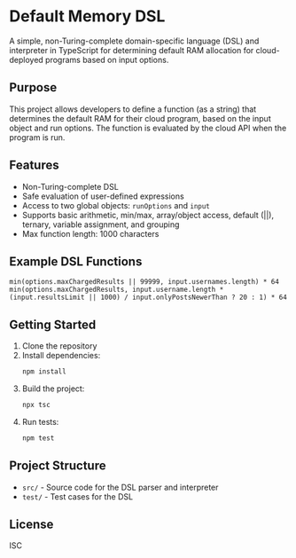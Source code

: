 # Default Memory DSL

A simple, non-Turing-complete domain-specific language (DSL) and interpreter in TypeScript for determining default RAM allocation for cloud-deployed programs based on input options.

## Purpose
This project allows developers to define a function (as a string) that determines the default RAM for their cloud program, based on the input object and run options. The function is evaluated by the cloud API when the program is run.

## Features
- Non-Turing-complete DSL
- Safe evaluation of user-defined expressions
- Access to two global objects: `runOptions` and `input`
- Supports basic arithmetic, min/max, array/object access, default (||), ternary, variable assignment, and grouping
- Max function length: 1000 characters

## Example DSL Functions
```
min(options.maxChargedResults || 99999, input.usernames.length) * 64
min(options.maxChargedResults, input.username.length * (input.resultsLimit || 1000) / input.onlyPostsNewerThan ? 20 : 1) * 64
```

## Getting Started
1. Clone the repository
2. Install dependencies:
   ```sh
   npm install
   ```
3. Build the project:
   ```sh
   npx tsc
   ```
4. Run tests:
   ```sh
   npm test
   ```

## Project Structure
- `src/` - Source code for the DSL parser and interpreter
- `test/` - Test cases for the DSL

## License
ISC 